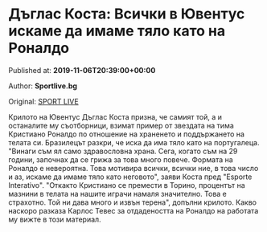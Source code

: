 
# Дъглас Коста: Всички в Ювентус искаме да имаме тяло като на Роналдо

Published at: **2019-11-06T20:39:00+00:00**

Author: **Sportlive.bg**

Original: [SPORT LIVE](https://www.sportlive.bg/timeout/timeoutother/dyglas-kosta-vsichki-v-yuventus-iskame-da-imame-tqlo-kato-na-ronaldo-1403693.html)

Крилото на Ювентус Дъглас Коста призна, че самият той, а и останалите му съотборници, взимат пример от звездата на тима Кристиано Роналдо по отношение на храненето и поддържането на телата си. Бразилецът разкри, че иска да има тяло като на португалеца.
"Винаги съм ял само здравословна храна. Сега, когато съм на 29 години, започнах да се грижа за това много повече. Формата на Роналдо е невероятна. Това мотивира всички, всички ние, в това число и аз, искаме да имаме тяло като неговото", заяви Коста пред "Esporte Interativo".
"Откакто Кристиано се премести в Торино, процентът на мазнини в телата на нашите играчи намаля значително. Това е страхотно. Той ни дава много и извън терена", допълни крилото. Какво наскоро разказа Карлос Тевес за отдадеността на Роналдо на работата му вижте в този материал.
